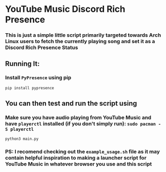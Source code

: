 # YouTube Music Discord Rich Presence

### This is just a simple little script primarily targeted towards Arch Linux users to fetch the currently playing song and set it as a Discord Rich Presence Status

## Running It:
### Install `PyPresence` using pip
```bash
pip install pypresence
```

## You can then test and run the script using
### Make sure you have audio playing from YouTube Music and have `playerctl` installed (if you don't simply run): ``sudo pacman -S playerctl``
```bash
python3 main.py
```

### PS: I recomend checking out the ``example_usage.sh`` file as it may contain helpful inspiration to making a launcher script for YouTube Music in whatever browser you use and this script



